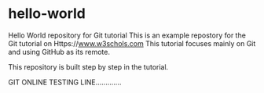 # hello-world
Hello World repository for Git tutorial
This is an example repostory for the Git tutorial on Https://www.w3schols.com
This tutorial focuses mainly on Git and using GitHub as its remote.

This repository is built step by step in the tutorial.

GIT ONLINE TESTING LINE.............
